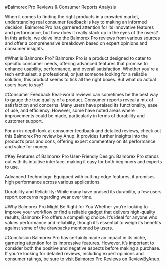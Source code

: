 #Balmorex Pro Reviews & Consumer Reports Analysis


When it comes to finding the right products in a crowded market, understanding real consumer feedback is key to making an informed decision. Balmorex Pro has garnered attention for its innovative features and performance, but how does it really stack up in the eyes of the users? In this article, we delve into the Balmorex Pro reviews from various sources and offer a comprehensive breakdown based on expert opinions and consumer insights.

#What is Balmorex Pro?
Balmorex Pro is a product designed to cater to specific consumer needs, offering advanced features that promise to enhance usability, performance, and overall satisfaction. Whether you're a tech enthusiast, a professional, or just someone looking for a reliable solution, this product seems to tick all the right boxes. But what do actual users have to say?

#Consumer Feedback
Real-world reviews can sometimes be the best way to gauge the true quality of a product. Consumer reports reveal a mix of satisfaction and concerns. Many users have praised its functionality, ease of use, and efficiency. However, some have noted areas where improvements could be made, particularly in terms of durability and customer support.

For an in-depth look at consumer feedback and detailed reviews, check out this Balmorex Pro review by Anup. It provides further insights into the product’s pros and cons, offering expert commentary on its performance and value for money.

#Key Features of Balmorex Pro
User-Friendly Design: Balmorex Pro stands out with its intuitive interface, making it easy for both beginners and experts to use.

Advanced Technology: Equipped with cutting-edge features, it promises high performance across various applications.

Durability and Reliability: While many have praised its durability, a few users report concerns regarding wear over time.

#Why Balmorex Pro Might Be Right for You
Whether you’re looking to improve your workflow or find a reliable gadget that delivers high-quality results, Balmorex Pro offers a compelling choice. It’s ideal for anyone who values performance and reliability, though it’s essential to weigh its benefits against some of the drawbacks mentioned by users.

#Conclusion
Balmorex Pro has certainly made an impact in its niche, garnering attention for its impressive features. However, it’s important to consider both the positive and negative aspects before making a purchase. If you're looking for detailed reviews, including expert opinions and consumer ratings, be sure to [visit Balmorex Pro Reviews on ReviewByAnup]([url](https://reviewbyanup.com/balmorex-pro-reviews-2025/)).
